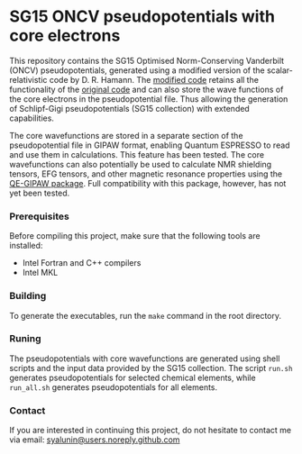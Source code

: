 
# SG15 ONCV pseudopotentials with core electrons

This repository contains the SG15 Optimised Norm-Conserving Vanderbilt (ONCV) pseudopotentials, generated using a modified version of the scalar-relativistic code by D. R. Hamann. The [modified code](https://github.com/syalunin/SG15-pseudopotentials/tree/main/src) retains all the functionality of the [original code](http://www.quantum-simulation.org/potentials/sg15_oncv/) and can also store the wave functions of the core electrons in the pseudopotential file. Thus allowing the generation of Schlipf-Gigi pseudopotentials (SG15 collection) with extended capabilities.

The core wavefunctions are stored in a separate section of the pseudopotential file in GIPAW format, enabling Quantum ESPRESSO to read and use them in calculations. This feature has been tested. The core wavefunctions can also potentially be used to calculate NMR shielding tensors, EFG tensors, and other magnetic resonance properties using the [QE-GIPAW package](https://github.com/dceresoli/qe-gipaw). Full compatibility with this package, however, has not yet been tested.

### Prerequisites
Before compiling this project, make sure that the following tools are installed:
- Intel Fortran and C++ compilers
- Intel MKL

### Building
To generate the executables, run the `make` command in the root directory.

### Runing
The pseudopotentials with core wavefunctions are generated using shell scripts and the input data provided by the SG15 collection. The script `run.sh` generates pseudopotentials for selected chemical elements, while `run_all.sh` generates pseudopotentials for all elements.

### Contact
If you are interested in continuing this project, do not hesitate to contact me via email:
syalunin@users.noreply.github.com
